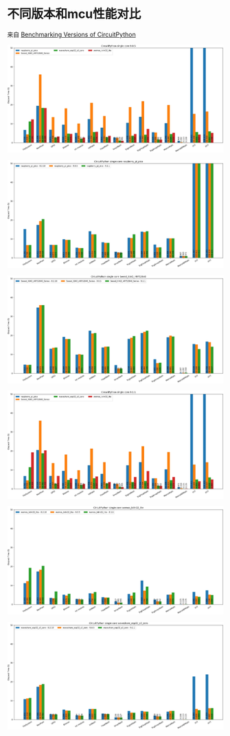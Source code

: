 # 不同版本和mcu性能对比

来自 [Benchmarking Versions of CircuitPython](https://octodon.social/@Pheebe@tech.lgbt/113032743331068687)

![](1.webp)

![](2.webp)

![](3.webp)

![](4.webp)

![](5.webp)

![](6.webp)
